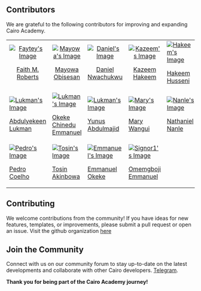 ## Contributors

We are grateful to the following contributors for improving and expanding Cairo Academy.

<table>
    <tbody>
        <tr>
            <td align="center" width="100px" height="100px">
                <a href="https://github.com/faytey">
                <img src="https://avatars.githubusercontent.com/u/40033608?v=4&s=100" alt="Faytey's Image">
                <br/>
                <p>Faith M. Roberts</p>
                </a>
            </td>
            <td align="center" width="100px" height="100px">
                <a href="https://github.com/MayowaObisesan">
                <img src="https://avatars.githubusercontent.com/u/91972571?v=4&s=100" alt="Mayowa's Image">
                <br/>
                <p>Mayowa Obisesan</p>
                      </a>
                    </td>
                    <td align="center" width="100px" height="100px">
                      <a href="https://github.com/Verifieddanny">
                        <img
                          src="https://avatars.githubusercontent.com/u/103733496?v=4&s=100"
                          alt="Daniel's Image"
                        />
                        <br />
                        <p>Daniel Nwachukwu</p>
                      </a>
                    </td>
                    <td align="center" width="100px" height="100px">
                      <a href="https://github.com/hakymulla">
                        <img
                          src="https://avatars.githubusercontent.com/u/25408889?v=4&s=100"
                          alt="Kazeem's Image"
                        />
                        <br />
                        <p>Kazeem Hakeem</p>
                      </a>
                    </td>
                    <td>
                      <a href="https://github.com/Hoossayn">
                        <img
                          src="https://avatars.githubusercontent.com/u/35276272?v=4&s=100"
                          alt="Hakeem's Image"
                        />
                        <br />
                        <p>Hakeem Husseni</p>
                      </a>
                    </td>
                  </tr>
                  <tr>
                    <td>
                      <a href="https://github.com/Lukman-01">
                        <img
                          src="https://avatars.githubusercontent.com/u/105321679?v=4&s=100"
                          alt="Lukman's Image"
                        />
                        <br />
                        <p>Abdulyekeen Lukman</p>
                      </a>
                    </td>
                    <td>
                      <a href="https://github.com/chiscookeke11">
                        <img
                          src="https://avatars.githubusercontent.com/u/137373308?v=4&s=100"
                          alt="Lukman's Image"
                        />
                        <br />
                        <p>Okeke Chinedu Emmanuel</p>
                      </a>
                    </td>
                    <td>
                      <a href="https://github.com/Yunusabdul38">
                        <img
                          src="https://avatars.githubusercontent.com/u/101453089?v=4&s=100"
                          alt="Lukman's Image"
                        />
                        <br />
                        <p>Yunus Abdulmajid</p>
                      </a>
                    </td>
                    <td>
                      <a href="https://github.com/Zeegaths">
                        <img
                          src="https://avatars.githubusercontent.com/u/107637548?v=4&s=100"
                          alt="Mary's Image"
                        />
                        <br />
                        <p>Mary Wangui</p>
                      </a>
                    </td>
                    <td>
                      <a href="https://github.com/Nanle100">
                        <img
                          src="https://avatars.githubusercontent.com/u/162046789?v=4&s=100"
                          alt="Nanle's Image"
                        />
                        <br />
                        <p>Nathaniel Nanle</p>
                      </a>
                    </td>
                  </tr>
                  <tr>
                  <td>
                      <a href="https://github.com/PedroCo3lho">
                        <img
                          src="https://avatars.githubusercontent.com/u/130417542?v=4&s=100"
                          alt="Pedro's Image"
                        />
                        <br />
                        <p>Pedro Coelho</p>
                      </a>
                    </td>
                    <td>
                      <a href="https://github.com/Oluwatos94">
                        <img
                          src="https://avatars.githubusercontent.com/u/111003311?v=4&s=100"
                          alt="Tosin's Image"
                        />
                        <br />
                        <p>Tosin Akinbowa</p>
                      </a>
                    </td>
                    <td>
                      <a href="https://github.com/mimiprosper">
                        <img
                          src="https://avatars.githubusercontent.com/u/12185633?v=4&s=100"
                          alt="Emmanuel's Image"
                        />
                        <br />
                        <p>Emmanuel Okeke</p>
                      </a>
                    </td>
                    <td>
                      <a href="https://github.com/Signor1">
                        <img
                          src="https://avatars.githubusercontent.com/u/94352660?v=4&s=100"
                          alt="Signor1's Image"
                        />
                        <br />
                        <p>Omemgboji Emmanuel</p>
                      </a>
                    </td>
                  </tr>
    </tbody>
</table>

## Contributing

We welcome contributions from the community! If you have ideas for new features, templates, or improvements, please submit a pull request or open an issue. Visit the github organization [here](https://github.com/Cairo-Academy)

## Join the Community

Connect with us on our community forum to stay up-to-date on the latest developments and collaborate with other Cairo developers.
[Telegram](https://t.me/+uQKuqWrTlhs5ZWI0).

**Thank you for being part of the Cairo Academy journey!**

